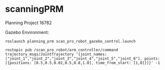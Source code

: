 # scanningPRM
Planning Project 16782

Gazebo Environment:
  
    roslaunch planning_prm scan_pro_robot_gazebo_control.launch
  
    rostopic pub /scan_pro_robot/arm_controller/command trajectory_msgs/JointTrajectory '{joint_names: ["joint_1","joint_2","joint_3","joint_4","joint_5","joint_6"], points: [{positions: [0.5,0.5,0.02,0.5,0.8,1.0], time_from_start: [1,0]}]}' -1
